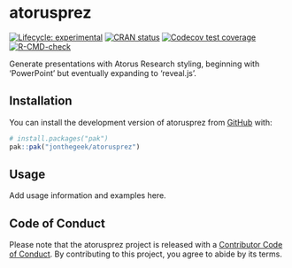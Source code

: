 
<!-- README.md is generated from README.Rmd. Please edit that file -->

# atorusprez

<!-- badges: start -->

[![Lifecycle:
experimental](https://img.shields.io/badge/lifecycle-experimental-orange.svg)](https://lifecycle.r-lib.org/articles/stages.html#experimental)
[![CRAN
status](https://www.r-pkg.org/badges/version/atorusprez)](https://CRAN.R-project.org/package=atorusprez)
[![Codecov test
coverage](https://codecov.io/gh/jonthegeek/atorusprez/graph/badge.svg)](https://app.codecov.io/gh/jonthegeek/atorusprez)
[![R-CMD-check](https://github.com/jonthegeek/atorusprez/actions/workflows/R-CMD-check.yaml/badge.svg)](https://github.com/jonthegeek/atorusprez/actions/workflows/R-CMD-check.yaml)
<!-- badges: end -->

Generate presentations with Atorus Research styling, beginning with
‘PowerPoint’ but eventually expanding to ‘reveal.js’.

## Installation

You can install the development version of atorusprez from
[GitHub](https://github.com/) with:

``` r
# install.packages("pak")
pak::pak("jonthegeek/atorusprez")
```

## Usage

Add usage information and examples here.

## Code of Conduct

Please note that the atorusprez project is released with a [Contributor
Code of
Conduct](https://jonthegeek.github.io/atorusprez/CODE_OF_CONDUCT.html).
By contributing to this project, you agree to abide by its terms.
